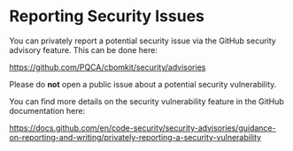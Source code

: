 # Reporting Security Issues

You can privately report a potential security issue via the GitHub security advisory feature. This can be done here:

https://github.com/PQCA/cbomkit/security/advisories

Please do **not** open a public issue about a potential security vulnerability.

You can find more details on the security vulnerability feature in the GitHub
documentation here:

https://docs.github.com/en/code-security/security-advisories/guidance-on-reporting-and-writing/privately-reporting-a-security-vulnerability